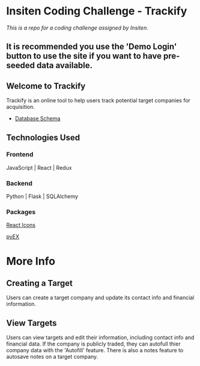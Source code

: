 # Insiten Coding Challenge - Trackify

*This is a repo for a coding challenge assigned by Insiten.*

## It is recommended you use the 'Demo Login' button to use the site if you want to have pre-seeded data available.

## Welcome to Trackify

Trackify is an online tool to help users track potential target companies for acquisition.

* [Database Schema](https://dbdiagram.io/d/61fc6e8185022f4ee537c1a6)

## Technologies Used

### Frontend
JavaScript | React | Redux
### Backend
Python | Flask | SQLAlchemy

### Packages
[React Icons](https://react-icons.github.io/react-icons/)

[pyEX](https://pyex.readthedocs.io/en/latest/)


# More Info
## Creating a Target
Users can create a target company and update its contact info and financial information.

## View Targets
Users can view targets and edit their information, including contact info and financial data. If the company is publicly traded, they can autofull thier company data with the 'Autofill' feature. There is also a notes feature to autosave notes on a target company.
